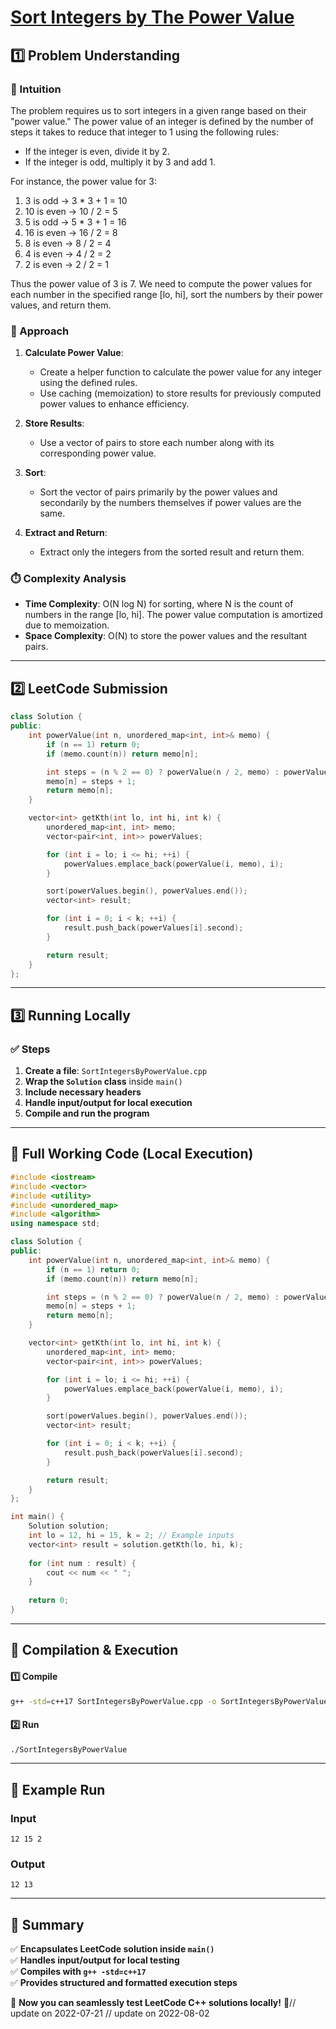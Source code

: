 # **[Sort Integers by The Power Value](https://leetcode.com/problems/sort-integers-by-the-power-value/description/)**  

## **1️⃣ Problem Understanding**  
### **📌 Intuition**  
The problem requires us to sort integers in a given range based on their "power value." The power value of an integer is defined by the number of steps it takes to reduce that integer to 1 using the following rules:
- If the integer is even, divide it by 2.
- If the integer is odd, multiply it by 3 and add 1.

For instance, the power value for 3:
1. 3 is odd → 3 * 3 + 1 = 10
2. 10 is even → 10 / 2 = 5
3. 5 is odd → 5 * 3 + 1 = 16
4. 16 is even → 16 / 2 = 8
5. 8 is even → 8 / 2 = 4
6. 4 is even → 4 / 2 = 2
7. 2 is even → 2 / 2 = 1

Thus the power value of 3 is 7. We need to compute the power values for each number in the specified range [lo, hi], sort the numbers by their power values, and return them.

### **🚀 Approach**  
1. **Calculate Power Value**:
   - Create a helper function to calculate the power value for any integer using the defined rules.
   - Use caching (memoization) to store results for previously computed power values to enhance efficiency.

2. **Store Results**:
   - Use a vector of pairs to store each number along with its corresponding power value.

3. **Sort**:
   - Sort the vector of pairs primarily by the power values and secondarily by the numbers themselves if power values are the same.

4. **Extract and Return**:
   - Extract only the integers from the sorted result and return them.

### **⏱️ Complexity Analysis**  
- **Time Complexity**: O(N log N) for sorting, where N is the count of numbers in the range [lo, hi]. The power value computation is amortized due to memoization.
- **Space Complexity**: O(N) to store the power values and the resultant pairs.

---  

## **2️⃣ LeetCode Submission**  
```cpp
class Solution {
public:
    int powerValue(int n, unordered_map<int, int>& memo) {
        if (n == 1) return 0;
        if (memo.count(n)) return memo[n];

        int steps = (n % 2 == 0) ? powerValue(n / 2, memo) : powerValue(3 * n + 1, memo);
        memo[n] = steps + 1;
        return memo[n];
    }

    vector<int> getKth(int lo, int hi, int k) {
        unordered_map<int, int> memo;
        vector<pair<int, int>> powerValues;

        for (int i = lo; i <= hi; ++i) {
            powerValues.emplace_back(powerValue(i, memo), i);
        }

        sort(powerValues.begin(), powerValues.end());
        vector<int> result;

        for (int i = 0; i < k; ++i) {
            result.push_back(powerValues[i].second);
        }

        return result;
    }
};  
```  

---  

## **3️⃣ Running Locally**  
### **✅ Steps**  
1. **Create a file**: `SortIntegersByPowerValue.cpp`  
2. **Wrap the `Solution` class** inside `main()`  
3. **Include necessary headers**  
4. **Handle input/output for local execution**  
5. **Compile and run the program**  

---  

## **📝 Full Working Code (Local Execution)**  
```cpp
#include <iostream>
#include <vector>
#include <utility>
#include <unordered_map>
#include <algorithm>
using namespace std;

class Solution {
public:
    int powerValue(int n, unordered_map<int, int>& memo) {
        if (n == 1) return 0;
        if (memo.count(n)) return memo[n];

        int steps = (n % 2 == 0) ? powerValue(n / 2, memo) : powerValue(3 * n + 1, memo);
        memo[n] = steps + 1;
        return memo[n];
    }

    vector<int> getKth(int lo, int hi, int k) {
        unordered_map<int, int> memo;
        vector<pair<int, int>> powerValues;

        for (int i = lo; i <= hi; ++i) {
            powerValues.emplace_back(powerValue(i, memo), i);
        }

        sort(powerValues.begin(), powerValues.end());
        vector<int> result;

        for (int i = 0; i < k; ++i) {
            result.push_back(powerValues[i].second);
        }

        return result;
    }
};

int main() {
    Solution solution;
    int lo = 12, hi = 15, k = 2; // Example inputs
    vector<int> result = solution.getKth(lo, hi, k);
    
    for (int num : result) {
        cout << num << " ";
    }
    
    return 0;
}  
```  

---  

## **🔧 Compilation & Execution**  
#### **1️⃣ Compile**  
```bash
g++ -std=c++17 SortIntegersByPowerValue.cpp -o SortIntegersByPowerValue
```  

#### **2️⃣ Run**  
```bash
./SortIntegersByPowerValue
```  

---  

## **🎯 Example Run**  
### **Input**  
```
12 15 2
```  
### **Output**  
```
12 13 
```  

---  

## **📌 Summary**  
✅ **Encapsulates LeetCode solution inside `main()`**  
✅ **Handles input/output for local testing**  
✅ **Compiles with `g++ -std=c++17`**  
✅ **Provides structured and formatted execution steps**  

🚀 **Now you can seamlessly test LeetCode C++ solutions locally!** 🚀// update on 2022-07-21
// update on 2022-08-02
